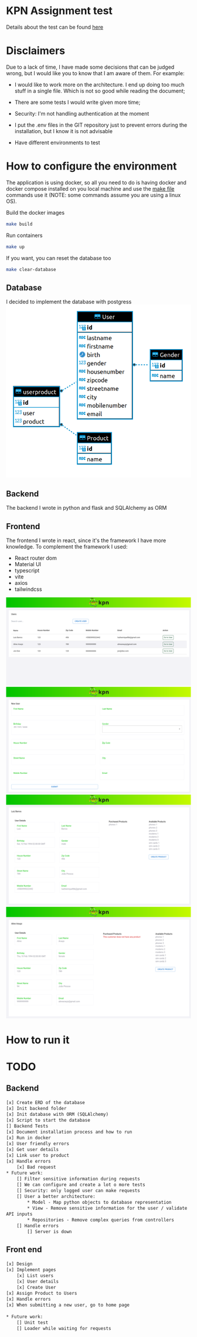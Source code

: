 # KPN Assignment test

Details about the test can be found [here](./readme_files/KPN_Technical_Assignment_v2.pdf)



# Disclaimers

Due to a lack of time, I have made some decisions that can be judged wrong, but I would like you to know that I am aware of them. For example:

- I would like to work more on the architecture. I end up doing too much stuff in a single file. Which is not so good while reading the document;

- There are some tests I would write given more time;

- Security: I'm not handling authentication at the moment

- I put the .env files in the GIT repository just to prevent errors during the installation, but I know it is not advisable

- Have different environments to test


# How to configure the environment

The application is using docker, so all you need to do is having docker and docker compose installed on you local machine and use the [make file](makefile) commands use it (NOTE: some commands assume you are using a linux OS).

Build the docker images
```sh
make build
```

Run containers
```sh
make up
```

If you want, you can reset the database too
```sh
make clear-database
```



## Database

I decided to implement the database with postgress
![Database](./readme_files/database.png)

## Backend

The backend I wrote in python and flask and SQLAlchemy as ORM

## Frontend

The frontend I wrote in react, since it's the framework I have more knowledge.
To complement the framework I used:

- React router dom
- Material UI
- typescript
- vite
- axios
- tailwindcss

![Home](./readme_files/home1.png)
![Home](./readme_files/create_user1.png)
![User page 1](./readme_files/user_page1.png)
![User page 1](./readme_files/user_page2.png)




# How to run it


# TODO

## Backend

    [x] Create ERD of the database
    [x] Init backend folder
    [x] Init database with ORM (SQLAlchemy)
    [x] Script to start the database
    [] Backend Tests
    [x] Document installation process and how to run
    [x] Run in docker
    [x] User friendly errors
    [x] Get user details
    [x] Link user to product
    [x] Handle errors
        [x] Bad request
    * Future work:
        [] Filter sensitive information during requests
        [] We can configure and create a lot o more tests
        [] Security: only logged user can make requests
        [] User a better architecture:
            * Model - Map python objects to database representation
            * View - Remove sensitive information for the user / validate API inputs
            * Repositories - Remove complex queries from controllers
        [] Handle errors
            [] Server is down

## Front end
    [x] Design
    [x] Implement pages
        [x] List users
        [x] User details
        [x] Create User
    [x] Assign Product to Users
    [x] Handle errors
    [x] When submitting a new user, go to home page

    * Future work:
        [] Unit test
        [] Loader while waiting for requests
